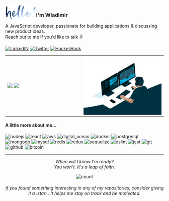 <img alt="hello" height="55px" align="left" src=".github/assets/hello.png"/>

### I'm Wladimir
A JavaScript developer, passionate for building applications & discussing new product ideas. 
</br> Reach out to me if you'd like to talk :v:

[![LinkedIN](https://img.shields.io/badge/LinkedIn-0077B5?style=for-the-badge&logo=linkedin&color=%23003140&logoColor=white)](https://www.linkedin.com/in/wladimir-filho)
[![Twitter](https://img.shields.io/badge/twitter-%231DA1F2.svg?&style=for-the-badge&logo=twitter&&color=%23003140&logoColor=white)](https://twitter.com/wladimirgrf)
[![HackerHank](https://img.shields.io/badge/-Hackerrank-2EC866?style=for-the-badge&logo=HackerRank&&color=%23003140&logoColor=white)](https://www.hackerrank.com/wladimirgrf)

<table>
<tr>
  <td width="48%">
    <img src="https://github-readme-stats.vercel.app/api/top-langs/?username=wladimirgrf&layout=compact&hide_border=true" />
    <img src="https://github-readme-stats.vercel.app/api?username=wladimirgrf&show_icons=true&hide_border=true&hide=contribs" />
  </td>
  <td width="52%"><img alt="gif" align="right" src=".github/assets/coding.gif"/></td>
</tr>
<table>
  
#### A little more about me...
<p>
  <img height="47" src="https://cdn.worldvectorlogo.com/logos/nodejs-icon.svg" alt="nodejs"/>
  <img height="47" src="https://cdn.worldvectorlogo.com/logos/react.svg" alt="react"/>
  <img height="47" src="https://cdn.worldvectorlogo.com/logos/aws-logo.svg" alt="aws"/>
  <img height="47" src="https://cdn.worldvectorlogo.com/logos/digitalocean-icon-1.svg" alt="digital_ocean"/>
  <img height="47" src="https://cdn.worldvectorlogo.com/logos/docker.svg" alt="docker"/>
  <img height="47" src="https://cdn.worldvectorlogo.com/logos/postgresql.svg" alt="postgresql"/>
  <img height="47" src="https://cdn.worldvectorlogo.com/logos/mongodb-icon-1.svg" alt="mongodb"/>
  <img height="47" src="https://cdn.worldvectorlogo.com/logos/mysql-6.svg" alt="mysql"/>
  <img height="47" src="https://cdn.worldvectorlogo.com/logos/redis.svg" alt="redis"/>
  <img height="47" src="https://cdn.worldvectorlogo.com/logos/redux.svg" alt="redux"/>
  <img height="47" src="https://cdn.worldvectorlogo.com/logos/sequelize.svg" alt="sequelize"/>
  <img height="47" src="https://cdn.worldvectorlogo.com/logos/eslint-1.svg" alt="eslint"/>
  <img height="47" src="https://cdn.worldvectorlogo.com/logos/jest-0.svg" alt="jest"/>
  <img height="47" src="https://cdn.worldvectorlogo.com/logos/git-icon.svg" alt="git"/>
  <img height="47" src="https://cdn.worldvectorlogo.com/logos/github-icon-1.svg" alt="github"/>
  <img height="47" src="https://cdn.worldvectorlogo.com/logos/bitcoin.svg" alt="bitcoin"/>
</p>

-----------------

<p align="center">
  <i>When will I know I'm ready?</i>
  </br><i>You won't. It's a leap of faith.</i>
<p>

<p align="center">
  <img src="https://count.getloli.com/get/@:wladimirgrf?theme=moebooru" alt="count"/>
</p>

<h6 align="center">If you found something interesting in any of my repositories, consider giving it a :star:&nbsp;. It helps me stay on track and be motivated.</h6>
